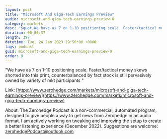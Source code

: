 ```yaml
---
layout: post
title: "Microsoft And Giga-Tech Earnings Preview"
audio: microsoft-and-giga-tech-earnings-preview-0
category: markets
desc: "&quot;We have as 7 on 1-10 positioning scale. Faster/tactical money skews shorted into this print, counterbalanced by fact stock is still pervasively owned by variety of mkt participants &quot;"
duration: 00:06:37
length: 397
datetime: Tue, 24 Jan 2023 19:50:00 +0000
tags: podcast
guid: microsoft-and-giga-tech-earnings-preview-0
order: 0
---
```

&quot;We have as 7 on 1-10 positioning scale. Faster/tactical money skews shorted into this print, counterbalanced by fact stock is still pervasively owned by variety of mkt participants &quot;

Link: [https://www.zerohedge.com/markets/microsoft-and-giga-tech-earnings-preview](https://www.zerohedge.com/markets/microsoft-and-giga-tech-earnings-preview)

About: The Zerohedge Podcast is a non-commercial, automated program, designed to give people a way to get news from Zerohedge in an audio format.  I am actively working on tweaking and improving the setup to create a better listening experience (December 2022).  Suggestions are welcome: [zerohedgePodcast@outlook.com](mailto:zerohedgePodcast@outlook.com)